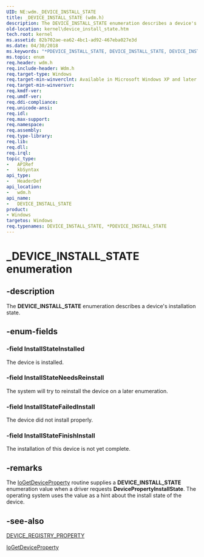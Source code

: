 ```yaml
---
UID: NE:wdm._DEVICE_INSTALL_STATE
title: _DEVICE_INSTALL_STATE (wdm.h)
description: The DEVICE_INSTALL_STATE enumeration describes a device's installation state.
old-location: kernel\device_install_state.htm
tech.root: kernel
ms.assetid: 82b702ae-ea62-4bc1-ad92-467eba027e3d
ms.date: 04/30/2018
ms.keywords: "*PDEVICE_INSTALL_STATE, DEVICE_INSTALL_STATE, DEVICE_INSTALL_STATE enumeration [Kernel-Mode Driver Architecture], InstallStateFailedInstall, InstallStateFinishInstall, InstallStateInstalled, InstallStateNeedsReinstall, PDEVICE_INSTALL_STATE, PDEVICE_INSTALL_STATE enumeration pointer [Kernel-Mode Driver Architecture], _DEVICE_INSTALL_STATE, kernel.device_install_state, sysenum_ba359e9d-17fd-43c7-8efd-ce6c61f46be6.xml, wdm/DEVICE_INSTALL_STATE, wdm/InstallStateFailedInstall, wdm/InstallStateFinishInstall, wdm/InstallStateInstalled, wdm/InstallStateNeedsReinstall, wdm/PDEVICE_INSTALL_STATE"
ms.topic: enum
req.header: wdm.h
req.include-header: Wdm.h
req.target-type: Windows
req.target-min-winverclnt: Available in Microsoft Windows XP and later versions of the Windows operating system.
req.target-min-winversvr: 
req.kmdf-ver: 
req.umdf-ver: 
req.ddi-compliance: 
req.unicode-ansi: 
req.idl: 
req.max-support: 
req.namespace: 
req.assembly: 
req.type-library: 
req.lib: 
req.dll: 
req.irql: 
topic_type:
-	APIRef
-	kbSyntax
api_type:
-	HeaderDef
api_location:
-	wdm.h
api_name:
-	DEVICE_INSTALL_STATE
product:
- Windows
targetos: Windows
req.typenames: DEVICE_INSTALL_STATE, *PDEVICE_INSTALL_STATE
---
```


# _DEVICE_INSTALL_STATE enumeration


## -description


The <b>DEVICE_INSTALL_STATE</b> enumeration describes a device's installation state.


## -enum-fields




### -field InstallStateInstalled

The device is installed.


### -field InstallStateNeedsReinstall

The system will try to reinstall the device on a later enumeration.


### -field InstallStateFailedInstall

The device did not install properly.


### -field InstallStateFinishInstall

The installation of this device is not yet complete. 


## -remarks



The <a href="https://msdn.microsoft.com/library/windows/hardware/ff549203">IoGetDeviceProperty</a> routine supplies a <b>DEVICE_INSTALL_STATE</b> enumeration value when a driver requests <b>DevicePropertyInstallState</b>. The operating system uses the value as a hint about the install state of the device.




## -see-also




<a href="https://msdn.microsoft.com/a17b4a88-45e8-45e7-b879-2f41b97be368">DEVICE_REGISTRY_PROPERTY</a>



<a href="https://msdn.microsoft.com/library/windows/hardware/ff549203">IoGetDeviceProperty</a>
 

 

